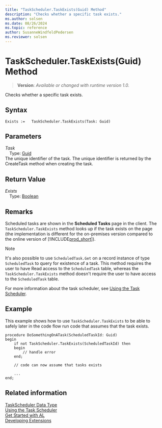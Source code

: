 ```yaml
---
title: "TaskScheduler.TaskExists(Guid) Method"
description: "Checks whether a specific task exists."
ms.author: solsen
ms.date: 08/26/2024
ms.topic: reference
author: SusanneWindfeldPedersen
ms.reviewer: solsen
---
```

[//]: # (START>DO_NOT_EDIT)
[//]: # (IMPORTANT:Do not edit any of the content between here and the END>DO_NOT_EDIT.)
[//]: # (Any modifications should be made in the .xml files in the ModernDev repo.)
# TaskScheduler.TaskExists(Guid) Method
> **Version**: _Available or changed with runtime version 1.0._

Checks whether a specific task exists.


## Syntax
```AL
Exists :=   TaskScheduler.TaskExists(Task: Guid)
```
## Parameters
*Task*  
&emsp;Type: [Guid](../guid/guid-data-type.md)  
The unique identifier of the task. The unique identifier is returned by the CreateTask method when creating the task.  


## Return Value
*Exists*  
&emsp;Type: [Boolean](../boolean/boolean-data-type.md)  



[//]: # (IMPORTANT: END>DO_NOT_EDIT)

## Remarks

Scheduled tasks are shown in the **Scheduled Tasks** page in the client. The `TaskScheduler.TaskExists` method looks up if the task exists on the page (the implementation is different for the on-premises version compared to the online version of [!INCLUDE[prod_short](../../includes/prod_short.md)]).  

> [!NOTE]  
> It's also possible to use `ScheduledTask.Get` on a record instance of type `ScheduledTask` to query for existence of a task. This method requires the user to have Read access to the `ScheduledTask` table, whereas the `TaskScheduler.TaskExists` method doesn't require the user to have access to the `ScheduledTask` table.

For more information about the task scheduler, see [Using the Task Scheduler](../../devenv-task-scheduler.md). 

## Example
This example shows how to use `TaskScheduler.TaskExists` to be able to safely later in the code flow  run code that assumes that the task exists.

```AL
procedure DoSomethingOnATask(ScheduledTaskId: Guid)
begin
    if not TaskScheduler.TaskExists(ScheduledTaskId) then 
    begin
        // handle error
    end;

    // code can now assume that tasks exists

    ...
end;
```

## Related information
[TaskScheduler Data Type](taskscheduler-data-type.md)  
[Using the Task Scheduler](../../devenv-task-scheduler.md)   
[Get Started with AL](../../devenv-get-started.md)  
[Developing Extensions](../../devenv-dev-overview.md)
